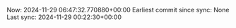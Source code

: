 Now: 2024-11-29 06:47:32.770880+00:00 Earliest commit since sync: None Last sync: 2024-11-29 00:22:30+00:00
